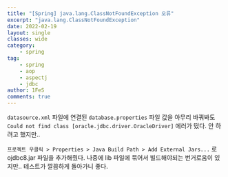 ```yaml
---
title: "[Spring] java.lang.ClassNotFoundException 오류"
excerpt: "java.lang.ClassNotFoundException"
date: 2022-02-19
layout: single
classes: wide
category:
    - spring
tag:
    - spring
    - aop
    - aspectj
    - jdbc
author: 1FeS
comments: true
---
```


`datasource.xml` 파일에 연결된 `database.properties` 파일 값을 아무리 바꿔봐도 `Could not find class [oracle.jdbc.driver.OracleDriver]` 에러가 떴다. 안 하려고 했지만.. 

`프로젝트 우클릭 > Properties > Java Build Path > Add External Jars...` 로 ojdbc8.jar 파일을 추가해줬다. 나중에 lib 파일에 묶어서 빌드해야되는 번거로움이 있지만.. 테스트가 깔끔하게 돌아가니 좋다.